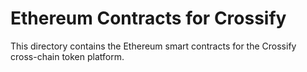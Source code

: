 # Ethereum Contracts for Crossify
This directory contains the Ethereum smart contracts for the Crossify cross-chain token platform.
